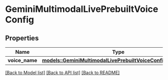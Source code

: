 # GeminiMultimodalLivePrebuiltVoiceConfig

## Properties

Name | Type | Description | Notes
------------ | ------------- | ------------- | -------------
**voice_name** | [**models::GeminiMultimodalLivePrebuiltVoiceConfigVoiceName**](GeminiMultimodalLivePrebuiltVoiceConfigVoiceName.md) |  | 

[[Back to Model list]](../README.md#documentation-for-models) [[Back to API list]](../README.md#documentation-for-api-endpoints) [[Back to README]](../README.md)


